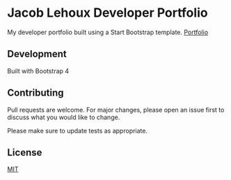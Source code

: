 # Jacob Lehoux Developer Portfolio

My developer portfolio built using a Start Bootstrap template.
[Portfolio](http://www.jacoblehoux.com/)

## Development

Built with Bootstrap 4

## Contributing
Pull requests are welcome. For major changes, please open an issue first to discuss what you would like to change.

Please make sure to update tests as appropriate.

## License
[MIT](https://choosealicense.com/licenses/mit/)
